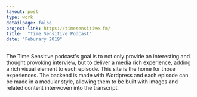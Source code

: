 ```yaml
---
layout: post
type: work
detailpage: false
project-link: https://timesensitive.fm/
title:  "Time Sensitive Podcast"
date: "Feburary 2019"
---
```


The Time Sensitive podcast's goal is to not only provide an interesting and thought provoking interview, but to deliver a media rich experience, adding a rich visual element to each episode. This site is the home for those experiences. The backend is made with Wordpress and each episode can be made in a modular style, allowing them to be built with images and related content interwoven into the transcript.